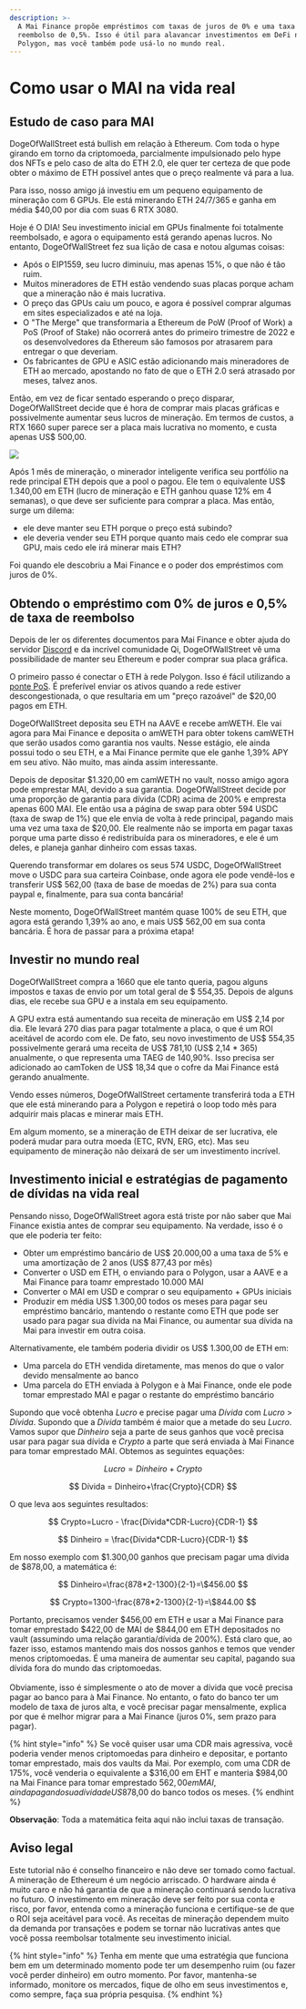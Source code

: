 ```yaml
---
description: >-
  A Mai Finance propõe empréstimos com taxas de juros de 0% e uma taxa única de
  reembolso de 0,5%. Isso é útil para alavancar investimentos em DeFi no
  Polygon, mas você também pode usá-lo no mundo real.
---
```


# Como usar o MAI na vida real

## Estudo de caso para MAI

DogeOfWallStreet está bullish em relação à Ethereum. Com toda o hype girando em torno da criptomoeda, parcialmente impulsionado pelo hype dos NFTs e pelo caso de alta do ETH 2.0, ele quer ter certeza de que pode obter o máximo de ETH possível antes que o preço realmente vá para a lua.

Para isso, nosso amigo já investiu em um pequeno equipamento de mineração com 6 GPUs. Ele está minerando ETH 24/7/365 e ganha em média $40,00 por dia com suas 6 RTX 3080.

Hoje é O DIA! Seu investimento inicial em GPUs finalmente foi totalmente reembolsado, e agora o equipamento está gerando apenas lucros. No entanto, DogeOfWallStreet fez sua lição de casa e notou algumas coisas:

* Após o EIP1559, seu lucro diminuiu, mas apenas 15%, o que não é tão ruim.
* Muitos mineradores de ETH estão vendendo suas placas porque acham que a mineração não é mais lucrativa.
* O preço das GPUs caiu um pouco, e agora é possível comprar algumas em sites especializados e até na loja.
* O "The Merge" que transformaria a Ethereum de PoW (Proof of Work) a PoS (Proof of Stake) não ocorrerá antes do primeiro trimestre de 2022 e os desenvolvedores da Ethereum são famosos por atrasarem para entregar o que deveriam.
* Os fabricantes de GPU e ASIC estão adicionando mais mineradores de ETH ao mercado, apostando no fato de que o ETH 2.0 será atrasado por meses, talvez anos.

Então, em vez de ficar sentado esperando o preço disparar, DogeOfWallStreet decide que é hora de comprar mais placas gráficas e possivelmente aumentar seus lucros de mineração. Em termos de custos, a RTX 1660 super parece ser a placa mais lucrativa no momento, e custa apenas US$ 500,00.

![](../.gitbook/assets/screen-shot-2021-08-13-at-12.07.41-pm.png)

Após 1 mês de mineração, o minerador inteligente verifica seu portfólio na rede principal ETH depois que a pool o pagou. Ele tem o equivalente US$ 1.340,00 em ETH (lucro de mineração e ETH ganhou quase 12% em 4 semanas), o que deve ser suficiente para comprar a placa. Mas então, surge um dilema:

* ele deve manter seu ETH porque o preço está subindo?
* ele deveria vender seu ETH porque quanto mais cedo ele comprar sua GPU, mais cedo ele irá minerar mais ETH?

Foi quando ele descobriu a Mai Finance e o poder dos empréstimos com juros de 0%.

## Obtendo o empréstimo com 0% de juros e 0,5% de taxa de reembolso

Depois de ler os diferentes documentos para Mai Finance e obter ajuda do servidor [Discord](https://discord.gg/mQq55j65xJ) e da incrível comunidade Qi, DogeOfWallStreet vê uma possibilidade de manter seu Ethereum e poder comprar sua placa gráfica.

O primeiro passo é conectar o ETH à rede Polygon. Isso é fácil utilizando a [ponte PoS](https://wallet.matic.network/bridge). É preferível enviar os ativos quando a rede estiver descongestionada, o que resultaria em um  "preço razoável" de $20,00 pagos em ETH.

DogeOfWallStreet deposita seu ETH na AAVE e recebe amWETH. Ele vai agora para Mai Finance e deposita o amWETH para obter tokens camWETH que serão usados como garantia nos vaults. Nesse estágio, ele ainda possui todo o seu ETH, e a Mai Finance permite que ele ganhe 1,39% APY em seu ativo. Não muito, mas ainda assim interessante.

Depois de depositar $1.320,00 em camWETH no vault, nosso amigo agora pode emprestar MAI, devido a sua garantia. DogeOfWallStreet decide por uma proporção de garantia para dívida (CDR) acima de 200% e empresta apenas 600 MAI. Ele então usa a página de swap para obter 594 USDC (taxa de swap de 1%) que ele envia de volta à rede principal, pagando mais uma vez uma taxa de $20,00. Ele realmente não se importa em pagar taxas porque uma parte disso é redistribuída para os mineradores, e ele é um deles, e planeja ganhar dinheiro com essas taxas.

Querendo transformar em dolares os seus 574 USDC, DogeOfWallStreet move o USDC para sua carteira Coinbase, onde agora ele pode vendê-los e transferir US$ 562,00 (taxa de base de moedas de 2%) para sua conta paypal e, finalmente, para sua conta bancária!

Neste momento, DogeOfWallStreet mantém quase 100% de seu ETH, que agora está gerando 1,39% ao ano, e mais US$ 562,00 em sua conta bancária. É hora de passar para a próxima etapa!

## Investir no mundo real

DogeOfWallStreet compra a 1660 que ele tanto queria, pagou alguns impostos e taxas de envio por um total geral de $ 554,35. Depois de alguns dias, ele recebe sua GPU e a instala em seu equipamento.

A GPU extra está aumentando sua receita de mineração em US$ 2,14 por dia. Ele levará 270 dias para pagar totalmente a placa, o que é um ROI aceitável de acordo com ele. De fato, seu novo investimento de US$ 554,35 possivelmente gerará uma receita de US$ 781,10 (US$ 2,14 \* 365) anualmente, o que representa uma TAEG de 140,90%. Isso precisa ser adicionado ao camToken de US$ 18,34 que o cofre da Mai Finance está gerando anualmente.

Vendo esses números, DogeOfWallStreet certamente transferirá toda a ETH que ele está minerando para a Polygon e repetirá o loop todo mês para adquirir mais placas e minerar mais ETH.

Em algum momento, se a mineração de ETH deixar de ser lucrativa, ele poderá mudar para outra moeda (ETC, RVN, ERG, etc). Mas seu equipamento de mineração não deixará de ser um investimento incrível.

## Investimento inicial e estratégias de pagamento de dívidas na vida real

Pensando nisso, DogeOfWallStreet agora está triste por não saber que Mai Finance existia antes de comprar seu equipamento. Na verdade, isso é o que ele poderia ter feito:

* Obter um empréstimo bancário de US$ 20.000,00 a uma taxa de 5% e uma amortização de 2 anos (US$ 877,43 por mês)
* Converter o USD em ETH, o enviando para o Polygon, usar a AAVE e a Mai Finance para toamr emprestado 10.000 MAI
* Converter o MAI em USD e comprar o seu equipamento + GPUs iniciais
* Produzir em média US$ 1.300,00 todos os meses para pagar seu empréstimo bancário, mantendo o restante como ETH que pode ser usado para pagar sua dívida na Mai Finance, ou aumentar sua dívida na Mai para investir em outra coisa.

Alternativamente, ele também poderia dividir os US$ 1.300,00 de ETH em:

* Uma parcela do ETH vendida diretamente, mas menos do que o valor devido mensalmente ao banco
* Uma parcela do ETH enviada à Polygon e à Mai Finance, onde ele pode tomar emprestado MAI e pagar o restante do empréstimo bancário

Supondo que você obtenha _Lucro_ e precise pagar uma _Dívida_ com _Lucro_ > _Dívida_. Supondo que a _Dívida_ também é maior que a metade do seu _Lucro_. Vamos supor que _Dinheiro_ seja a parte de seus ganhos que você precisa usar para pagar sua dívida e _Crypto_ a parte que será enviada à Mai Finance para tomar emprestado MAI. Obtemos as seguintes equações:

$$
Lucro = Dinheiro + Crypto
$$

$$
Dívida = Dinheiro+\frac{Crypto}{CDR}
$$

O que leva aos seguintes resultados:

$$
Crypto=Lucro - \frac{Dívida*CDR-Lucro}{CDR-1}
$$

$$
Dinheiro = \frac{Dívida*CDR-Lucro}{CDR-1}
$$

Em nosso exemplo com $1.300,00 ganhos que precisam pagar uma dívida de $878,00, a matemática é:

$$
Dinheiro=\frac{878*2-1300}{2-1}=\$456.00
$$

$$
Crypto=1300-\frac{878*2-1300}{2-1}=\$844.00
$$

Portanto, precisamos vender $456,00 em ETH e usar a Mai Finance para tomar emprestado $422,00 de MAI de $844,00 em ETH depositados no vault (assumindo uma relação garantia/dívida de 200%). Está claro que, ao fazer isso, estamos mantendo mais dos nossos ganhos e temos que vender menos criptomoedas. É uma maneira de aumentar seu capital, pagando sua dívida fora do mundo das criptomoedas. \
\
Obviamente, isso é simplesmente o ato de mover a dívida que você precisa pagar ao banco para à Mai Finance. No entanto, o fato do banco ter um modelo de taxa de juros alta, e você precisar pagar mensalmente, explica por que é melhor migrar para a Mai Finance (juros 0%, sem prazo para pagar).

{% hint style="info" %}
Se você quiser usar uma CDR mais agressiva, você poderia vender menos criptomoedas para dinheiro e depositar, e portanto tomar emprestado, mais dos vaults da Mai. Por exemplo, com uma CDR de 175%, você venderia o equivalente a $316,00 em EHT e manteria $984,00 na Mai Finance para tomar emprestado $562,00 em MAI, ainda pagando sua dívida de US$878,00 do banco todos os meses.
{% endhint %}

**Observação**: Toda a matemática feita aqui não inclui taxas de transação.

## Aviso legal

Este tutorial não é conselho financeiro e não deve ser tomado como factual. A mineração de Ethereum é um negócio arriscado. O hardware ainda é muito caro e não há garantia de que a mineração continuará sendo lucrativa no futuro. O investimento em mineração deve ser feito por sua conta e risco, por favor, entenda como a mineração funciona e certifique-se de que o ROI seja aceitável para você. As receitas de mineração dependem muito da demanda por transações e podem se tornar não lucrativas antes que você possa reembolsar totalmente seu investimento inicial.

{% hint style="info" %}
Tenha em mente que uma estratégia que funciona bem em um determinado momento pode ter um desempenho ruim (ou fazer você perder dinheiro) em outro momento. Por favor, mantenha-se informado, monitore os mercados, fique de olho em seus investimentos e, como sempre, faça sua própria pesquisa.
{% endhint %}
